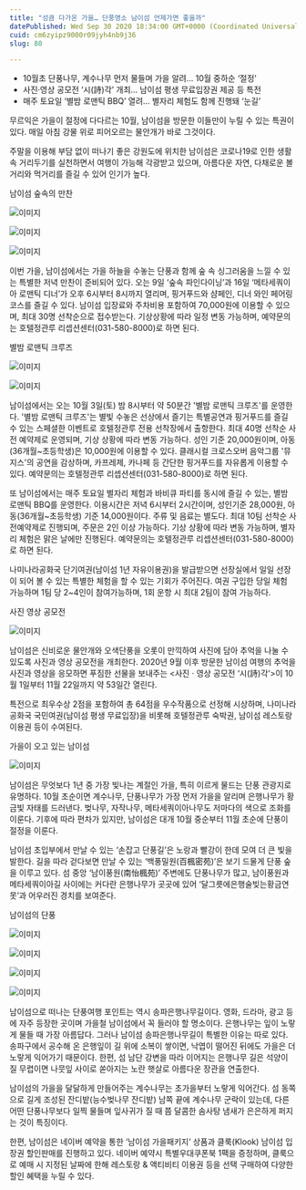 ```yaml
---
title: "성큼 다가온 가을… 단풍명소 남이섬 언제가면 좋을까"
datePublished: Wed Sep 30 2020 18:34:00 GMT+0000 (Coordinated Universal Time)
cuid: cm6zyipz9000r09jyh4nb9j36
slug: 80

---
```



- 10월초 단풍나무, 계수나무 먼저 물들며 가을 알려… 10월 중하순 ‘절정’
- 사진·영상 공모전 ‘시(詩)각’ 개최… 남이섬 평생 무료입장권 제공 등 특전
- 매주 토요일 ‘별밤 로맨틱 BBQ’ 열려… 별자리 체험도 함께 진행돼 ‘눈길’

무르익은 가을이 절정에 다다르는 10월, 남이섬을 방문한 이들만이 누릴 수 있는 특권이 있다. 매일 아침 강물 위로 피어오르는 물안개가 바로 그것이다.

주말을 이용해 부담 없이 떠나기 좋은 강원도에 위치한 남이섬은 코로나19로 인한 생활속 거리두기를 실천하면서 여행이 가능해 각광받고 있으며, 아름다운 자연, 다채로운 볼거리와 먹거리를 즐길 수 있어 인기가 높다.

남이섬 숲속의 만찬

![이미지](https://cdn.hashnode.com/res/hashnode/image/upload/v1739246571577/05fc48d8-eb29-4c6e-ab76-932e68eb80c8.jpeg)

![이미지](https://cdn.hashnode.com/res/hashnode/image/upload/v1739246573802/ba2a903c-2120-462a-910b-8a551708a6e5.jpeg)

![이미지](https://cdn.hashnode.com/res/hashnode/image/upload/v1739246575665/9b28b278-e347-4bea-a0a9-4586fdbfd4aa.jpeg)

이번 가을, 남이섬에서는 가을 하늘을 수놓는 단풍과 함께 숲 속 싱그러움을 느낄 수 있는 특별한 저녁 만찬이 준비되어 있다. 오는 9일 ‘숲속 파인다이닝’과 16일 ‘메타세쿼이아 로맨틱 디너’가 오후 6시부터 8시까지 열리며, 핑거푸드와 샴페인, 디너 와인 페어링 코스를 즐길 수 있다. 남이섬 입장료와 주차비용 포함하여 70,000원에 이용할 수 있으며, 최대 30명 선착순으로 접수받는다. 기상상황에 따라 일정 변동 가능하며, 예약문의는 호텔정관루 리셉션센터(031-580-8000)로 하면 된다.

별밤 로맨틱 크루즈

![이미지](https://cdn.hashnode.com/res/hashnode/image/upload/v1739246578001/554fae79-edbf-4245-9bae-b17f9b3118ad.jpeg)

![이미지](https://cdn.hashnode.com/res/hashnode/image/upload/v1739246580751/00c15e1f-ec7b-40e5-9011-650c40083217.jpeg)

남이섬에서는 오는 10월 3일(토) 밤 8시부터 약 50분간 '별밤 로맨틱 크루즈'를 운영한다. '별밤 로맨틱 크루즈'는 별빛 수놓은 선상에서 즐기는 특별공연과 핑거푸드를 즐길 수 있는 스페셜한 이벤트로 호텔정관루 전용 선착장에서 출항한다. 최대 40명 선착순 사전 예약제로 운영되며, 기상 상황에 따라 변동 가능하다. 성인 기준 20,000원이며, 아동(36개월~초등학생)은 10,000원에 이용할 수 있다. 클래시컬 크로스오버 음악그룹 '뮤지스'의 공연을 감상하며, 카프레제, 카나페 등 간단한 핑거푸드를 자유롭게 이용할 수 있다. 예약문의는 호텔정관루 리셉션센터(031-580-8000)로 하면 된다.

또 남이섬에서는 매주 토요일 별자리 체험과 바비큐 파티를 동시에 즐길 수 있는, 별밤 로맨틱 BBQ를 운영한다. 이용시간은 저녁 6시부터 2시간이며, 성인기준 28,000원, 아동(36개월~초등학생) 기준 14,000원이다. 주류 및 음료는 별도다. 최대 10팀 선착순 사전예약제로 진행되며, 주문은 2인 이상 가능하다. 기상 상황에 따라 변동 가능하며, 별자리 체험은 맑은 날에만 진행된다. 예약문의는 호텔정관루 리셉션센터(031-580-8000)로 하면 된다.

나미나라공화국 단기여권(남이섬 1년 자유이용권)을 발급받으면 선장실에서 일일 선장이 되어 볼 수 있는 특별한 체험을 할 수 있는 기회가 주어진다. 여권 구입한 당일 체험 가능하며 1팀 당 2~4인이 참여가능하며, 1회 운항 시 최대 2팀이 참여 가능하다.

사진 영상 공모전

![이미지](https://cdn.hashnode.com/res/hashnode/image/upload/v1739246583715/b9e152b9-bf09-42ed-810f-85360eec8aac.jpeg)

남이섬은 신비로운 물안개와 오색단풍을 오롯이 만끽하여 사진에 담아 추억을 나눌 수 있도록 사진과 영상 공모전을 개최한다. 2020년 9월 이후 방문한 남이섬 여행의 추억을 사진과 영상을 응모하면 푸짐한 선물을 보내주는 <사진 · 영상 공모전 ‘시(詩)각’>이 10월 1일부터 11월 22일까지 약 53일간 열린다.

특전으로 최우수상 2점을 포함하여 총 64점을 우수작품으로 선정해 시상하며, 나미나라공화국 국민여권(남이섬 평생 무료입장)을 비롯해 호텔정관루 숙박권, 남이섬 레스토랑 이용권 등이 수여된다.

가을이 오고 있는 남이섬

![이미지](https://cdn.hashnode.com/res/hashnode/image/upload/v1739246587628/9b3cc216-deeb-42c8-a4ac-cfd0ccdc5ed9.jpeg)

남이섬은 무엇보다 1년 중 가장 빛나는 계절인 가을, 특히 이르게 물드는 단풍 관광지로 유명하다. 10월 초순이면 계수나무, 단풍나무가 가장 먼저 가을을 알리며 은행나무가 황금빛 자태를 드러낸다. 벚나무, 자작나무, 메타세쿼이아나무도 저마다의 색으로 조화를 이룬다. 기후에 따라 편차가 있지만, 남이섬은 대개 10월 중순부터 11월 초순에 단풍이 절정을 이룬다.

남이섬 초입부에서 만날 수 있는 ‘손잡고 단풍길’은 노랑과 빨강이 한데 모여 더 큰 빛을 발한다. 길을 따라 걷다보면 만날 수 있는 ‘백풍밀원(百楓密苑)’은 보기 드물게 단풍 숲을 이루고 있다. 섬 중앙 ‘남이풍원(南怡楓苑)’ 주변에도 단풍나무가 많고, 남이풍원과 메타세쿼이아길 사이에는 커다란 은행나무가 곳곳에 있어 ‘달그릇에은행술빚는황금연못’과 어우러진 경치를 보여준다.

남이섬의 단풍

![이미지](https://cdn.hashnode.com/res/hashnode/image/upload/v1739246590618/cbe4458f-90d6-4f5f-9a47-d29eed15d058.jpeg)

![이미지](https://cdn.hashnode.com/res/hashnode/image/upload/v1739246593078/65627412-9f26-4beb-b02d-1d7ddaff45c1.jpeg)

![이미지](https://cdn.hashnode.com/res/hashnode/image/upload/v1739246596168/24750a27-2db1-4159-85ef-695ed82dfda3.jpeg)

![이미지](https://cdn.hashnode.com/res/hashnode/image/upload/v1739246598977/b6d406b9-fdd1-4dbb-abaa-45a876da5ac7.jpeg)

남이섬으로 떠나는 단풍여행 포인트는 역시 송파은행나무길이다. 영화, 드라마, 광고 등에 자주 등장한 곳이며 가을철 남이섬에서 꼭 들러야 할 명소이다. 은행나무는 잎이 노랗게 물들 때 가장 아름답다. 그러나 남이섬 송파은행나무길이 특별한 이유는 따로 있다. 송파구에서 공수해 온 은행잎이 길 위에 소복이 쌓이면, 낙엽이 떨어진 뒤에도 가을은 더 노랗게 익어가기 때문이다. 한편, 섬 남단 강변을 따라 이어지는 은행나무 길은 석양이 질 무렵이면 나뭇잎 사이로 쏟아지는 노란 햇살로 아름다운 장관을 연출한다.

남이섬의 가을을 달달하게 만들어주는 계수나무는 초가을부터 노랗게 익어간다. 섬 동쪽으로 길게 조성된 잔디밭(능수벚나무 잔디밭) 남쪽 끝에 계수나무 군락이 있는데, 다른 어떤 단풍나무보다 일찍 물들며 잎사귀가 질 때 쯤 달콤한 솜사탕 냄새가 은은하게 퍼지는 것이 특징이다.

한편, 남이섬은 네이버 예약을 통한 ‘남이섬 가을패키지’ 상품과 클룩(Klook) 남이섬 입장권 할인판매를 진행하고 있다. 네이버 예약시 특별우대쿠폰북 1팩을 증정하며, 클룩으로 예매 시 지정된 날짜에 한해 레스토랑 & 액티비티 이용권 등을 선택 구매하여 다양한 할인 혜택을 누릴 수 있다.